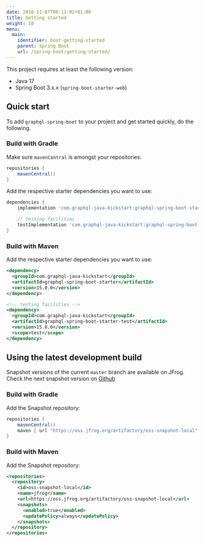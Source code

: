```yaml
---
date: 2018-11-07T00:11:02+01:00
title: Getting started
weight: 10
menu:
  main:
    identifier: boot-getting-started
    parent: Spring Boot
    url: /spring-boot/getting-started/
---
```


This project requires at least the following version:

- Java 17
- Spring Boot 3.x.x (`spring-boot-starter-web`)

## Quick start

To add `graphql-spring-boot` to your project and get started quickly, do the following.

### Build with Gradle

Make sure `mavenCentral` is amongst your repositories:

```gradle
repositories {
    mavenCentral()
}
```

Add the respective starter dependencies you want to use:

```gradle
dependencies {
    implementation 'com.graphql-java-kickstart:graphql-spring-boot-starter:15.0.0'

    // testing facilities
    testImplementation 'com.graphql-java-kickstart:graphql-spring-boot-starter-test:15.0.0'
}
```

### Build with Maven

Add the respective starter dependencies you want to use:

```xml
<dependency>
  <groupId>com.graphql-java-kickstart</groupId>
  <artifactId>graphql-spring-boot-starter</artifactId>
  <version>15.0.0</version>
</dependency>

<!-- testing facilities -->
<dependency>
  <groupId>com.graphql-java-kickstart</groupId>
  <artifactId>graphql-spring-boot-starter-test</artifactId>
  <version>15.0.0</version>
  <scope>test</scope>
</dependency>
```

## Using the latest development build

Snapshot versions of the current `master` branch are available on JFrog. Check the next snapshot version on
[Github](https://github.com/graphql-java-kickstart/graphql-java-tools/blob/master/gradle.properties)

### Build with Gradle

Add the Snapshot repository:

```gradle
repositories {
    mavenCentral()
    maven { url "https://oss.jfrog.org/artifactory/oss-snapshot-local" }
}
```

### Build with Maven

Add the Snapshot repository:

```xml
<repositories>
  <repository>
    <id>oss-snapshot-local</id>
    <name>jfrog</name>
    <url>https://oss.jfrog.org/artifactory/oss-snapshot-local</url>
    <snapshots>
      <enabled>true</enabled>
      <updatePolicy>always</updatePolicy>
    </snapshots>
  </repository>
</repositories>
```
